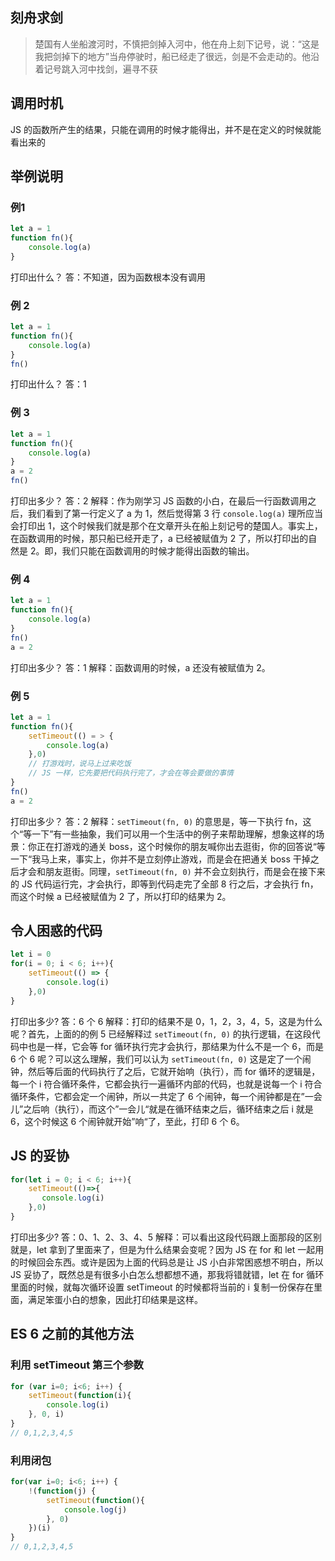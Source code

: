 ## 刻舟求剑
> 楚国有人坐船渡河时，不慎把剑掉入河中，他在舟上刻下记号，说：“这是我把剑掉下的地方”当舟停驶时，船已经走了很远，剑是不会走动的。他沿着记号跳入河中找剑，遍寻不获

## 调用时机
JS 的函数所产生的结果，只能在调用的时候才能得出，并不是在定义的时候就能看出来的

## 举例说明
### 例1
```js
let a = 1
function fn(){
    console.log(a)
}
```
打印出什么？
答：不知道，因为函数根本没有调用

### 例 2
```js
let a = 1
function fn(){
    console.log(a)
}
fn()
```
打印出什么？
答：1

### 例 3
```js
let a = 1
function fn(){
    console.log(a)
}
a = 2
fn()
```
打印出多少？
答：2
解释：作为刚学习 JS 函数的小白，在最后一行函数调用之后，我们看到了第一行定义了 a 为 1，然后觉得第 3 行 `console.log(a)` 理所应当会打印出 1，这个时候我们就是那个在文章开头在船上刻记号的楚国人。事实上，在函数调用的时候，那只船已经开走了，a 已经被赋值为 2 了，所以打印出的自然是 2。即，我们只能在函数调用的时候才能得出函数的输出。

### 例 4
```js
let a = 1
function fn(){
    console.log(a)
}
fn()
a = 2
```
打印出多少？
答：1
解释：函数调用的时候，a 还没有被赋值为 2。

### 例 5
```js
let a = 1
function fn(){
    setTimeout(() = > {
        console.log(a)
    },0)
    // 打游戏时，说马上过来吃饭
    // JS 一样，它先要把代码执行完了，才会在等会要做的事情
}
fn()
a = 2
```
打印出多少？
答：2
解释：`setTimeout(fn, 0)` 的意思是，等一下执行 fn，这个“等一下”有一些抽象，我们可以用一个生活中的例子来帮助理解，想象这样的场景：你正在打游戏的通关 boss，这个时候你的朋友喊你出去逛街，你的回答说“等一下“我马上来，事实上，你并不是立刻停止游戏，而是会在把通关 boss 干掉之后才会和朋友逛街。同理，`setTimeout(fn, 0)` 并不会立刻执行，而是会在接下来的 JS 代码运行完，才会执行，即等到代码走完了全部 8 行之后，才会执行 fn，而这个时候 a 已经被赋值为 2 了，所以打印的结果为 2。


## 令人困惑的代码
```js
let i = 0 
for(i = 0; i < 6; i++){
    setTimeout(() => {
        console.log(i)
    },0)
}
```
打印出多少?
答：6 个 6
解释：打印的结果不是 0，1，2，3，4，5，这是为什么呢？首先，上面的的例 5 已经解释过 `setTimeout(fn, 0)` 的执行逻辑，在这段代码中也是一样，它会等 for 循环执行完才会执行，那结果为什么不是一个 6，而是 6 个 6 呢？可以这么理解，我们可以认为 `setTimeout(fn, 0)` 这是定了一个闹钟，然后等后面的代码执行了之后，它就开始响（执行），而 for 循环的逻辑是，每一个 i 符合循环条件，它都会执行一遍循环内部的代码，也就是说每一个 i 符合循环条件，它都会定一个闹钟，所以一共定了 6 个闹钟，每一个闹钟都是在”一会儿”之后响（执行），而这个”一会儿“就是在循环结束之后，循环结束之后 i 就是 6，这个时候这 6 个闹钟就开始”响“了，至此，打印 6 个 6。


## JS 的妥协
```js
for(let i = 0; i < 6; i++){
    setTimeout(()=>{
       console.log(i)
    },0)
}
```
打印出多少?
答：0、1、2、3、4、5
解释：可以看出这段代码跟上面那段的区别就是，let 拿到了里面来了，但是为什么结果会变呢？因为 JS 在 for 和 let 一起用的时候回会东西。或许是因为上面的代码总是让 JS 小白非常困惑想不明白，所以 JS 妥协了，既然总是有很多小白怎么想都想不通，那我将错就错，let 在 for 循环里面的时候，就每次循环设置 setTimeout 的时候都将当前的 i 复制一份保存在里面，满足笨蛋小白的想象，因此打印结果是这样。


## ES 6 之前的其他方法
### 利用 setTimeout 第三个参数
```js
for (var i=0; i<6; i++) {
	setTimeout(function(i){
		console.log(i)
	}, 0, i)
}
// 0,1,2,3,4,5
```
### 利用闭包
```js
for(var i=0; i<6; i++) {
	!(function(j) {
		setTimeout(function(){
			console.log(j)
		}, 0)
	})(i)
}
// 0,1,2,3,4,5
```